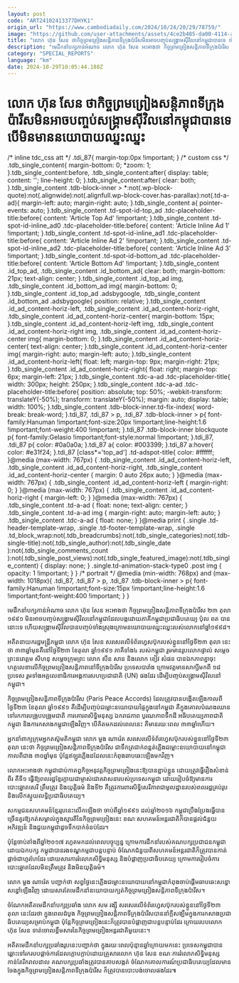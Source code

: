 ```yaml
---
layout: post
code: "ART24102413377DHYK1"
origin_url: "https://www.cambodiadaily.com/2024/10/24/20/29/78759/"
image: "https://github.com/user-attachments/assets/4ce2b485-da00-4114-ab55-1cac6a1e337d"
title: "លោក ហ៊ុន សែន ថា​កិច្ចព្រមព្រៀង​សន្តិភាព​ទីក្រុង​ប៉ារីស​មិន​អាច​បញ្ចប់​សង្គ្រាម​ស៊ីវិល​នៅ​កម្ពុជា​បាន​ទេ បើ​មិន​មាន​នយោបាយ​ឈ្នះ​ឈ្នះ"
description: "មេដឹកនាំ​បក្ស​កាន់​អំណាច លោក ហ៊ុន សែន អះអាង​ថា កិច្ចព្រមព្រៀង​សន្តិភាព​ទីក្រុង​ប៉ារីស ២៣ តុលា ១៩៩១ មិន​អាច​បញ្ចប់​សង្គ្រាម​ស៊ីវិល​នៅ​កម្ពុជា​ដែល​បង្ក​ដោយ​ភាគី​កម្ពុជា​ប្រជាធិបតេយ្យ ប៉ុល ពត បាន​នោះ​ទេ ហើយ​សង្គ្រាម​ស៊ីវិល​បាន​បញ្ចប់​ទាំងស្រុង​ក្រោម​នយោបាយ​ឈ្នះ​ឈ្នះ​របស់​លោក​នៅ​ឆ្នាំ​១៩៩៨។"
category: "SPECIAL_REPORTS"
language: "km"
date: 2024-10-29T10:05:44.188Z
---
```


# លោក ហ៊ុន សែន ថា​កិច្ចព្រមព្រៀង​សន្តិភាព​ទីក្រុង​ប៉ារីស​មិន​អាច​បញ្ចប់​សង្គ្រាម​ស៊ីវិល​នៅ​កម្ពុជា​បាន​ទេ បើ​មិន​មាន​នយោបាយ​ឈ្នះ​ឈ្នះ

/\* inline tdc\_css att \*/ .tdi\_87{ margin-top:0px !important; } /\* custom css \*/ .tdb\_single\_content{ margin-bottom: 0; \*zoom: 1; }.tdb\_single\_content:before, .tdb\_single\_content:after{ display: table; content: ''; line-height: 0; }.tdb\_single\_content:after{ clear: both; }.tdb\_single\_content .tdb-block-inner > \*:not(.wp-block-quote):not(.alignwide):not(.alignfull.wp-block-cover.has-parallax):not(.td-a-ad){ margin-left: auto; margin-right: auto; }.tdb\_single\_content a{ pointer-events: auto; }.tdb\_single\_content .td-spot-id-top\_ad .tdc-placeholder-title:before{ content: 'Article Top Ad' !important; }.tdb\_single\_content .td-spot-id-inline\_ad0 .tdc-placeholder-title:before{ content: 'Article Inline Ad 1' !important; }.tdb\_single\_content .td-spot-id-inline\_ad1 .tdc-placeholder-title:before{ content: 'Article Inline Ad 2' !important; }.tdb\_single\_content .td-spot-id-inline\_ad2 .tdc-placeholder-title:before{ content: 'Article Inline Ad 3' !important; }.tdb\_single\_content .td-spot-id-bottom\_ad .tdc-placeholder-title:before{ content: 'Article Bottom Ad' !important; }.tdb\_single\_content .id\_top\_ad, .tdb\_single\_content .id\_bottom\_ad{ clear: both; margin-bottom: 21px; text-align: center; }.tdb\_single\_content .id\_top\_ad img, .tdb\_single\_content .id\_bottom\_ad img{ margin-bottom: 0; }.tdb\_single\_content .id\_top\_ad .adsbygoogle, .tdb\_single\_content .id\_bottom\_ad .adsbygoogle{ position: relative; }.tdb\_single\_content .id\_ad\_content-horiz-left, .tdb\_single\_content .id\_ad\_content-horiz-right, .tdb\_single\_content .id\_ad\_content-horiz-center{ margin-bottom: 15px; }.tdb\_single\_content .id\_ad\_content-horiz-left img, .tdb\_single\_content .id\_ad\_content-horiz-right img, .tdb\_single\_content .id\_ad\_content-horiz-center img{ margin-bottom: 0; }.tdb\_single\_content .id\_ad\_content-horiz-center{ text-align: center; }.tdb\_single\_content .id\_ad\_content-horiz-center img{ margin-right: auto; margin-left: auto; }.tdb\_single\_content .id\_ad\_content-horiz-left{ float: left; margin-top: 9px; margin-right: 21px; }.tdb\_single\_content .id\_ad\_content-horiz-right{ float: right; margin-top: 6px; margin-left: 21px; }.tdb\_single\_content .tdc-a-ad .tdc-placeholder-title{ width: 300px; height: 250px; }.tdb\_single\_content .tdc-a-ad .tdc-placeholder-title:before{ position: absolute; top: 50%; -webkit-transform: translateY(-50%); transform: translateY(-50%); margin: auto; display: table; width: 100%; }.tdb\_single\_content .tdb-block-inner.td-fix-index{ word-break: break-word; }.tdi\_87, .tdi\_87 > p, .tdi\_87 .tdb-block-inner > p{ font-family:Hanuman !important;font-size:20px !important;line-height:1.6 !important;font-weight:400 !important; }.tdi\_87 .tdb-block-inner blockquote p{ font-family:Gelasio !important;font-style:normal !important; }.tdi\_87, .tdi\_87 p{ color: #0a0a0a; }.tdi\_87 a{ color: #003399; }.tdi\_87 a:hover{ color: #e31f24; }.tdi\_87 \[class\*='top\_ad'\] .td-adspot-title{ color: #ffffff; }@media (max-width: 767px) { .tdb\_single\_content .id\_ad\_content-horiz-left, .tdb\_single\_content .id\_ad\_content-horiz-right, .tdb\_single\_content .id\_ad\_content-horiz-center { margin: 0 auto 26px auto; } }@media (max-width: 767px) { .tdb\_single\_content .id\_ad\_content-horiz-left { margin-right: 0; } }@media (max-width: 767px) { .tdb\_single\_content .id\_ad\_content-horiz-right { margin-left: 0; } }@media (max-width: 767px) { .tdb\_single\_content .td-a-ad { float: none; text-align: center; } .tdb\_single\_content .td-a-ad img { margin-right: auto; margin-left: auto; } .tdb\_single\_content .tdc-a-ad { float: none; } }@media print { .single .td-header-template-wrap, .single .td-footer-template-wrap, .single .td\_block\_wrap:not(.tdb\_breadcrumbs):not(.tdb\_single\_categories):not(.tdb-single-title):not(.tdb\_single\_author):not(.tdb\_single\_date ):not(.tdb\_single\_comments\_count ):not(.tdb\_single\_post\_views):not(.tdb\_single\_featured\_image):not(.tdb\_single\_content) { display: none; } .single.td-animation-stack-type0 .post img { opacity: 1 !important; } } /\* portrait \*/ @media (min-width: 768px) and (max-width: 1018px){ .tdi\_87, .tdi\_87 > p, .tdi\_87 .tdb-block-inner > p{ font-family:Hanuman !important;font-size:15px !important;line-height:1.6 !important;font-weight:400 !important; } }

មេដឹកនាំ​បក្ស​កាន់​អំណាច លោក ហ៊ុន សែន អះអាង​ថា កិច្ចព្រមព្រៀង​សន្តិភាព​ទីក្រុង​ប៉ារីស ២៣ តុលា ១៩៩១ មិន​អាច​បញ្ចប់​សង្គ្រាម​ស៊ីវិល​នៅ​កម្ពុជា​ដែល​បង្ក​ដោយ​ភាគី​កម្ពុជា​ប្រជាធិបតេយ្យ ប៉ុល ពត បាន​នោះ​ទេ ហើយ​សង្គ្រាម​ស៊ីវិល​បាន​បញ្ចប់​ទាំងស្រុង​ក្រោម​នយោបាយ​ឈ្នះ​ឈ្នះ​របស់​លោក​នៅ​ឆ្នាំ​១៩៩៨។

អតីត​នាយករដ្ឋមន្ត្រី​កម្ពុជា លោក ហ៊ុន សែន សរសេរ​លើ​ទំព័រ​ហ្វេសប៊ុក​របស់​ខ្លួន​នៅ​ថ្ងៃទី​២៣ តុលា នេះ​ថា ៣៣​ឆ្នាំ​មុន​គឺ​នៅ​ថ្ងៃទី​២៣ ខែ​តុលា ឆ្នាំ​១៩៩១ ភាគី​ទាំង​៤ របស់​កម្ពុជា រួម​មាន​រូបលោក​ផ្ទាល់ សម្តេច​ព្រះ​នរោត្តម សីហនុ សម្តេច​ក្រុមព្រះ លោក សឺន សាន និង​លោក ខៀវ សំផន បាន​ឯកភាព​គ្នា​ចុះហត្ថលេខា​លើ​កិច្ចព្រមព្រៀង​សន្តិភាព​នៅ​ទីក្រុង​ប៉ារីស ប្រទេស​បារាំង ក្រោម​វត្តមាន​សាក្សី​មកពី ១៨​ប្រទេស រួម​ទាំង​អគ្គលេខាធិការ​អង្គការ​សហប្រជាជាតិ (UN) ផង​ដែរ ដើម្បី​បញ្ចប់​សង្គ្រាម​ស៊ីវិល​នៅ​កម្ពុជា។

កិច្ចព្រមព្រៀង​សន្តិភាព​ទីក្រុង​ប៉ារីស (Paris Peace Accords) ដែល​ត្រូវ​បាន​បង្កើត​ឡើង​កាលពី​ថ្ងៃទី​២៣ ខែ​តុលា ឆ្នាំ​១៩៩១ គឺ​ដើម្បី​បញ្ចប់​ជម្លោះ​នយោបាយ​ផ្ទៃក្នុង​នៅ​កម្ពុជា គឺ​ក្នុង​គោលបំណង​ឈាន​ទៅ​រក​ការ​បង្រួបបង្រួម​ជាតិ ការ​គោរព​សិទ្ធិមនុស្ស ឯករាជភាព បូរណភាព​ទឹកដី អធិបតេយ្យភាព​ជាតិ​កម្ពុជា និង​ការ​កសាង​កម្ពុជា​ឡើងវិញ។ បើ​គិត​មក​ដល់​ពេល​នេះ គឺ​មាន​រយៈពេល ៣៣​ឆ្នាំ​ហើយ។

អ្នក​នាំពាក្យ​ក្រុម​អ្នក​តស៊ូ​មតិ​កម្ពុជា លោក មួង ណារ៉េត សរសេរ​លើ​ទំព័រ​ហ្វេសប៊ុក​របស់​ខ្លួន​នៅ​ថ្ងៃទី​២៣ តុលា នេះ​ថា កិច្ចព្រមព្រៀង​សន្តិភាព​ទីក្រុង​ប៉ារីស ជា​ទឹក​ត្រជាក់​ពន្លត់​ភ្លើង​ជម្លោះ​នយោបាយ​នៅ​កម្ពុជា​កាលពី​ជាង ៣០​ឆ្នាំ​មុន ប៉ុន្តែ​ឥឡូវ​ភ្លើង​ដដែល​នេះ​កំពុង​ឆាបឆេះ​ឡើង​មក​វិញ។

លោក​អះអាង​ថា កម្ពុជា​ជាប់​កាតព្វកិច្ច​អនុវត្ត​កិច្ចព្រមព្រៀង​នេះ​ឱ្យ​បាន​ខ្ជាប់ខ្ជួន ដោយ​ត្រូវ​ធ្វើ​រឿង​សំខាន់​ពីរ គឺ​ទី​១ ធ្វើ​ឱ្យ​ពលរដ្ឋ​ខ្មែរ​ក្លាយ​ជា​ម្ចាស់​ជោគវាសនា​របស់​ប្រទេស​កម្ពុជា ដោយ​រៀបចំ​ឱ្យ​មាន​ការ​បោះឆ្នោត​សេរី ត្រឹមត្រូវ និង​យុត្តិធម៌ និង​ទី​២ គឺ​ត្រូវ​ការពារ​សិទ្ធិ​សេរីភាព​ជា​មូលដ្ឋាន​របស់​ពលរដ្ឋ​គ្រប់​រូប និង​លើក​ស្ទួយ​លទ្ធិប្រជាធិបតេយ្យ។

សកម្មជន​សហគមន៍​ខ្មែរ​រូប​នេះ​លើកឡើង​ថា ចាប់ពី​ឆ្នាំ​១៩៩១ ដល់​ឆ្នាំ​២០១៦ កម្ពុជា​ប្រឹងប្រែង​ធ្វើ​បាន​ច្រើន​គួរ​ឱ្យ​កត់សម្គាល់​ក្នុង​ស្មារតី​នៃ​កិច្ចព្រមព្រៀង​នេះ ខណៈ​សហគមន៍​អន្តរជាតិ​ក៏​បាន​ផ្តល់​ជំនួយ​អភិវឌ្ឍន៍ និង​ជួយ​កម្ពុជា​ដូច​ទឹក​បាក់​ទំនប់​ដែរ។

ប៉ុន្តែ​ចាប់តាំងពី​ឆ្នាំ​២០១៧ រហូត​មក​ដល់​ពេល​បច្ចុប្បន្ន ក្រោម​ការ​ដឹកនាំ​របស់​គណបក្ស​ប្រជាជន​កម្ពុជា​ដោយ​ឯក​បក្ស កម្ពុជា​បាន​រង​ទណ្ឌកម្ម​ជា​បន្តបន្ទាប់ ចំណែក​ជំនួយ​ពី​សហគមន៍​អន្តរជាតិ​ក៏​ត្រូវ​បាន​កាត់ផ្ដាច់​ជា​ហូរហែ​ដែរ ដោយសារ​ការ​រំលោភ​សិទ្ធិមនុស្ស និង​បំផ្លាញ​ប្រជាធិបតេយ្យ ក្រោម​ការ​រៀបចំ​ការ​បោះឆ្នោត​ដែល​មិន​ត្រឹមត្រូវ និង​មិន​យុត្តិធម៌។

លោក មួង ណារ៉េត បញ្ជាក់​ថា សព្វថ្ងៃ​នេះ​ភ្លើង​ជម្លោះ​នយោបាយ​នៅ​កម្ពុជា​កំពុង​ចាប់ផ្ដើម​ឆាបឆេះ​សន្ធោសន្ធៅ​ឡើងវិញ ដោយសារតែ​មេដឹកនាំ​នយោបាយ​ក្បត់​កិច្ចព្រមព្រៀង​សន្តិភាព​ទីក្រុង​ប៉ារីស។

ចំណែក​អតីត​មេដឹកនាំ​បក្ស​ប្រឆាំង លោក សម រង្ស៊ី សរសេរ​លើ​ទំព័រ​ហ្វេសប៊ុក​របស់​ខ្លួន​នៅ​ថ្ងៃទី​២៣ តុលា នេះ​ដែរ​ថា ក្នុង​ពេល​ដំបូង កិច្ចព្រមព្រៀង​សន្តិភាព​ទីក្រុង​ប៉ារីស​បាន​នាំ​ក្តី​សង្ឃឹម​ក្នុង​ការ​កសាង​ប្រជាធិបតេយ្យ​សម្រាប់​កម្ពុជា ប៉ុន្តែ​កិច្ចព្រមព្រៀង​នេះ​ក៏​ត្រូវ​បាន​បំផ្លាញ​ជា​បន្តបន្ទាប់​ដែរ ក្រោយ​របប​លោក ហ៊ុន សែន ទាត់​ចោល​ខ្លឹមសារ​នៃ​កិច្ចព្រមព្រៀង​អន្តរជាតិ​មួយ​នេះ។

អតីត​មេដឹកនាំ​បក្ស​ប្រឆាំង​រូប​នេះ​បញ្ជាក់​ថា ក្នុង​រយៈពេល​ប៉ុន្មាន​ឆ្នាំ​ក្រោយ​មក​នេះ ប្រទេស​កម្ពុជា​បាន​ឆ្ពោះ​ទៅ​រក​របប​ផ្ដាច់ការ​ដែល​ក្តោប​ក្តាប់​ដោយ​គ្រួសារ​លោក ហ៊ុន សែន ខណៈ​ការ​រំលោភ​សិទ្ធិមនុស្ស​កាន់តែ​រីក​រាលដាល គណបក្ស​ប្រឆាំង​ត្រូវ​បាន​គាប​សង្កត់ ចំណែក​គោលការណ៍​ប្រជាធិបតេយ្យ​ដែល​មាន​ចែង​ក្នុង​កិច្ចព្រមព្រៀង​សន្តិភាព​ទីក្រុង​ប៉ារីស ក៏​ត្រូវ​បាន​បោះបង់​ចោល​ផង​ដែរ៕